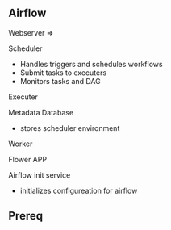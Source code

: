 ## Airflow

Webserver => 

Scheduler 
- Handles triggers and schedules workflows
- Submit tasks to executers
- Monitors tasks and DAG

Executer

Metadata Database
- stores scheduler environment


Worker

Flower APP

Airflow init service 
-  initializes configureation for airflow


## Prereq



